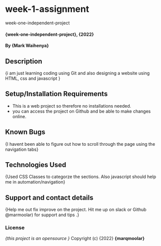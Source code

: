 # week-1-assignment
week-one-independent-project

#### {week-one-independent-project}, {2022}
#### By **{Mark Waihenya}**
## Description
{i am just learning coding using Git and also designing a website using HTML, css and javascript   }
## Setup/Installation Requirements
* This is a  web  project so therefore no installations needed.
* you can access the project on Github and be able to make changes online.
## Known Bugs
{I havent been able to figure out how to scroll through the page using the navigation tabs}
## Technologies Used
{Used CSS Classes to categorze the sections. Also javascript should help me in automation/navigation}
## Support and contact details
{Help me out fix improve on the project. Hit me up on slack or Github @marmoolar) for support and tips .}
### License
*{this project is an opensource }*
Copyright (c) {2022} **{marqmoolar}**
  
